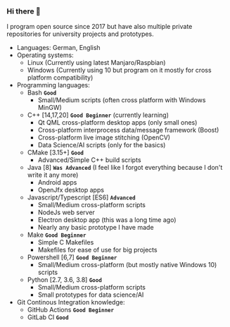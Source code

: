 ### Hi there 👋

<!--
**AnonymerNiklasistanonym/AnonymerNiklasistanonym** is a ✨ _special_ ✨ repository because its `README.md` (this file) appears on your GitHub profile.

Here are some ideas to get you started:

- 🔭 I’m currently working on ...
- 🌱 I’m currently learning ...
- 👯 I’m looking to collaborate on ...
- 🤔 I’m looking for help with ...
- 💬 Ask me about ...
- 📫 How to reach me: ...
- 😄 Pronouns: ...
- ⚡ Fun fact: ...
-->

I program open source since 2017 but have also multiple private repositories for university projects and prototypes.

- Languages: German, English
- Operating systems:
  - Linux (Currently using latest Manjaro/Raspbian)
  - Windows (Currently using 10 but program on it mostly for cross platform compatibility)
- Programming languages:
  - Bash **`Good`**
    - Small/Medium scripts (often cross platform with Windows MinGW)
  - C++ [14,17,20] **`Good Beginner`** (currently learning)
    - Qt QML cross-platform desktop apps (only small ones)
    - Cross-platform interprocess data/message framework (Boost)
    - Cross-platform live image stitching (OpenCV)
    - Data Science/AI scripts (only for the basics)
  - CMake [3.15+] **`Good`**
    - Advanced/Simple C++ build scripts
  - Java [8] **`Was Advanced`** (I feel like I forgot everything because I don't write it any more)
    - Android apps
    - OpenJfx desktop apps
  - Javascript/Typescript [ES6] **`Advanced`**
    - Small/Medium cross-platform scripts
    - NodeJs web server
    - Electron desktop app (this was a long time ago)
    - Nearly any basic prototype I have made
  - Make **`Good Beginner`**
    - Simple C Makefiles
    - Makefiles for ease of use for big projects
  - Powershell [6,7] **`Good Beginner`**
    - Small/Medium cross-platform (but mostly native Windows 10) scripts
  - Python [2.7, 3.6, 3.8] **`Good`**
    - Small/Medium cross-platform scripts
    - Small prototypes for data science/AI
- Git Continous Integration knowledge:
  - GitHub Actions **`Good Beginner`**
  - GitLab CI **`Good`**
